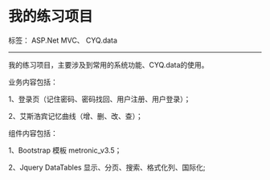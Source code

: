 # 我的练习项目

标签： ASP.Net MVC、 CYQ.data

---

我的练习项目，主要涉及到常用的系统功能、CYQ.data的使用。

业务内容包括：

1、登录页（记住密码、密码找回、用户注册、用户登录）；

2、艾斯浩宾记忆曲线（增、删、改、查）；



组件内容包括：

1、Bootstrap 模板 metronic_v3.5；

2、Jquery DataTables 
显示、分页、搜索、格式化列、国际化;
